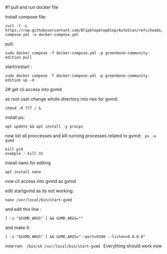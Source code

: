 #1 pull and run docker file

Install compose file:
```
curl -f -L https://raw.githubusercontent.com/Blipblopblopblop/AutoScan/refs/heads/main/greenbone/docker-compose.yml -o docker-compose.yml
```
pull:
```
sudo docker compose -f docker-compose.yml -p greenbone-community-edition pull
```
start/restart :
```
sudo docker compose -f docker-compose.yml -p greenbone-community-edition up -d
```
2# get cli access into gvmd

as root user
change whole directory into rwx for gvmd: 
``` 
chmod -R 777 / &
```
install ps: 
``` 
apt update && apt install -y procps
```
now list all proccesses and kill running processes related to gvmd: 
``` ps -u gvmd```
```
kill pid
example : kill 31
```

install nano for editing
```\
apt install nano
```

now cli access into gvmd
as gvmd

edit startgvmd as its not working:
```
nano /usr/local/bin/start-gvmd
```

and edit this line :
  ```
  [ -z "$GVMD_ARGS" ] && GVMD_ARGS=""
```
  and make it:
  ``` 
  [ -z "$GVMD_ARGS" ] && GVMD_ARGS="--port=9390 --listen=0.0.0.0"
```

  now run:
    ``` 
    /bin/sh /usr/local/bin/start-gvmd 
    ```
Everything should work now
